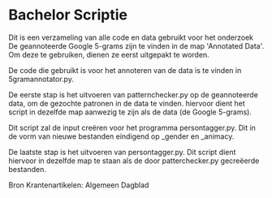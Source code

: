 # Bachelor Scriptie
Dit is een verzameling van alle code en data gebruikt voor het onderzoek
De geannoteerde Google 5-grams zijn te vinden in de map 'Annotated Data'.
Om deze te gebruiken, dienen ze eerst uitgepakt te worden.

De code die gebruikt is voor het annoteren van de data is te vinden in 5gramannotator.py.

De eerste stap is het uitvoeren van patternchecker.py op de geannoteerde data, om de gezochte patronen in de data te vinden. hiervoor dient het script in dezelfde map aanwezig te zijn als de data (de Google 5-grams). 

Dit script zal de input creëren voor het programma persontagger.py. Dit in de vorm van nieuwe bestanden eindigend op _gender en _animacy.

De laatste stap is het uitvoeren van persontagger.py. Dit script dient hiervoor in dezelfde map te staan als de door patterchecker.py gecreëerde bestanden. 

Bron Krantenartikelen: Algemeen Dagblad
